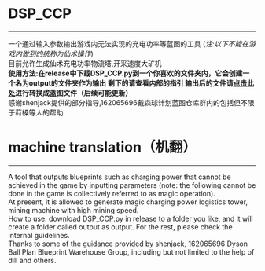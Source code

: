 # DSP_CCP
---
一个通过输入参数输出游戏内无法实现的充电功率等蓝图的工具 (_注:以下不能在游戏内做到的统称为仙术操作_)  
目前允许生成仙术充电功率物流塔,开采速度大矿机  
**使用方法:在release中下载DSP_CCP.py到一个你喜欢的文件夹内，它会创建一个名为output的文件夹作为输出 剩下的请查看内部的指引 输出后的文件请[点击此处](https://cying.xyz/DSP/editBluePrint/)进行转换成蓝图文件（后续可能更新）**  
感谢shenjack提供的部分指导,162065696戴森球计划蓝图仓库群内的包括但不限于莳槡等人的帮助  

# machine translation（机翻）
---
A tool that outputs blueprints such as charging power that cannot be achieved in the game by inputting parameters (note: the following cannot be done in the game is collectively referred to as magic operation).  
At present, it is allowed to generate magic charging power logistics tower, mining machine with high mining speed.  
How to use: download DSP_CCP.py in release to a folder you like, and it will create a folder called output as output. For the rest, please check the internal guidelines.   
Thanks to some of the guidance provided by shenjack, 162065696 Dyson Ball Plan Blueprint Warehouse Group, including but not limited to the help of dill and others.

